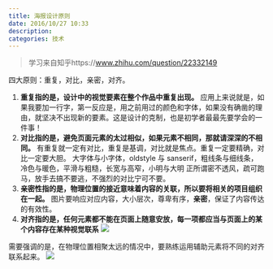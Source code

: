 ```yaml
---
title: 海报设计原则
date: 2016/10/27 10:33
description:
categories: 技术
---
```


> 学习来自知乎https://www.zhihu.com/question/22332149

四大原则：重复，对比，亲密，对齐。 
1. **重复指的是，设计中的视觉要素在整个作品中重复出现。**
应用上来说就是，如果我要加一行字，第一反应是，用之前用过的颜色和字体，如果没有确凿的理由，就坚决不出现新的要素。这是设计的克制，也是初学者最最先要学会的一件事！ 
2. **对比指的是，避免页面元素的太过相似，如果元素不相同，那就请深深的不相同。**
有重复就一定有对比，重复是基调，对比就是焦点。重复一定要精确，对比一定要大胆。
大字体与小字体，oldstyle 与 sanserif，粗线条与细线条，冷色与暖色，平滑与粗糙，长宽与高窄，小明与大明
正所谓密不透风，疏可跑马，放手去搞不要逃，不强烈的对比宁可不要。 
3. **亲密性指的是，物理位置的接近意味着内容的关联，所以要将相关的项目组织在一起。**
图片要响应对应内容，大小层次，尊卑有序，**亲密**，保证了内容传达的有效性。 
4. **对齐指的是，任何元素都不能在页面上随意安放，每一项都应当与页面上的某个内容存在某种视觉联系**
![](https://images.scar.site/20220223233846.png)

需要强调的是，在物理位置相聚太远的情况中，要熟练运用辅助元素将不同的对齐联系起来。
![](https://images.scar.site/20220223233857.png)
